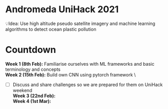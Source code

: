 # Andromeda UniHack 2021 
💡Idea: Use high altitude pseudo satellite imagery and machine learning algorithms to detect ocean plastic pollution

# Countdown 
**Week 1 (8th Feb):** Familiarise ourselves with ML frameworks and basic terminology and concepts \
**Week 2 (15th Feb):** Build own CNN using pytorch framework \
- [ ] Discuss and share challenges so we are prepared for them on UniHack weekend \
**Week 3 (22nd Feb):** \
**Week 4 (1st Mar):** 
